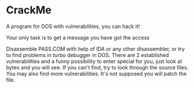 # CrackMe
A program for DOS with vulnerabilities, you can hack it!

Your only task is to get a message you have got the access

Disassemble PASS.COM with help of IDA or any other disassembler, or try to find problems in turbo debugger in DOS. There are 2 established vulnerabilities and a funny possibility to enter special for you, just look at bytes and you will see. If you can't find, try to look through the source files. You may also find more vulnerabilities. It's not supposed you will patch the file.
